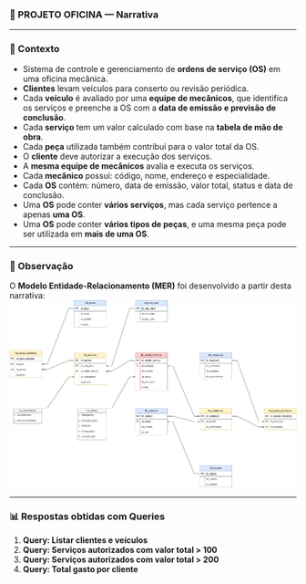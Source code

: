 ### 🔧 PROJETO OFICINA — Narrativa

---

### 🧩 Contexto

- Sistema de controle e gerenciamento de **ordens de serviço (OS)** em uma oficina mecânica.  
- **Clientes** levam veículos para conserto ou revisão periódica.  
- Cada **veículo** é avaliado por uma **equipe de mecânicos**, que identifica os serviços e preenche a OS com a **data de emissão e previsão de conclusão**.  
- Cada **serviço** tem um valor calculado com base na **tabela de mão de obra**.  
- Cada **peça** utilizada também contribui para o valor total da OS.  
- O **cliente** deve autorizar a execução dos serviços.  
- A **mesma equipe de mecânicos** avalia e executa os serviços.  
- Cada **mecânico** possui: código, nome, endereço e especialidade.  
- Cada **OS** contém: número, data de emissão, valor total, status e data de conclusão.  
- Uma **OS** pode conter **vários serviços**, mas cada serviço pertence a apenas **uma OS**.  
- Uma **OS** pode conter **vários tipos de peças**, e uma mesma peça pode ser utilizada em **mais de uma OS**.

---

### 📝 Observação

O **Modelo Entidade-Relacionamento (MER)** foi desenvolvido a partir desta narrativa:  
![MER](./mer.drawio.png)

---

### 📊 Respostas obtidas com Queries

1. **Query: Listar clientes e veículos**
2. **Query: Serviços autorizados com valor total > 100**
3. **Query: Serviços autorizados com valor total > 200**
4. **Query: Total gasto por cliente**